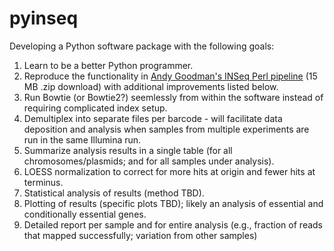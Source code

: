 # pyinseq

Developing a Python software package with the following goals:

1. Learn to be a better Python programmer.
2. Reproduce the functionality in [Andy Goodman's INSeq Perl pipeline](http://www.nature.com/nprot/journal/v6/n12/extref/nprot.2011.417-S2.zip) (15 MB .zip download) with additional improvements listed below.
3. Run Bowtie (or Bowtie2?) seemlessly from within the software instead of requiring complicated index setup.
4. Demultiplex into separate files per barcode - will facilitate data deposition and analysis when samples from multiple experiments are run in the same Illumina run.
5. Summarize analysis results in a single table (for all chromosomes/plasmids; and for all samples under analysis).
6. LOESS normalization to correct for more hits at origin and fewer hits at terminus.
7. Statistical analysis of results (method TBD).
8. Plotting of results (specific plots TBD); likely an analysis of essential and conditionally essential genes.
9. Detailed report per sample and for entire analysis (e.g., fraction of reads that mapped successfully; variation from other samples)


